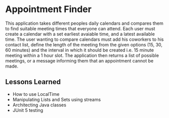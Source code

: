 
# Appointment Finder

This application takes different peoples daily
calendars and compares them to find suitable meeting
times that everyone can attend. Each user must create a 
calendar with a set earliest avaiable time, and a latest
available time. The user wanting to compare calendars 
must add his coworkers to his contact list, define the 
length of the meeting from the given options (15, 30, 60 
minutes) and the interval in which it should be created 
i.e. 15 minute meeting within a 1 hour slot. The application then
returns a list of possible meetings, or a message informing
them that an appointment cannot be made. 


## Lessons Learned

* How to use LocalTime
* Manipulating Lists and Sets using streams 
* Architecting Java classes
* JUnit 5 testing

